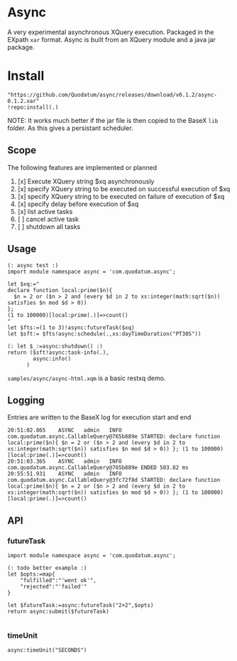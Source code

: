 # Async

A very experimental asynchronous XQuery execution. Packaged in the EXpath `xar` format. Async is built from an XQuery module and a java jar package. 


# Install

````
"https://github.com/Quodatum/async/releases/download/v0.1.2/async-0.1.2.xar"
!repo:install(.)
````

NOTE: It works much better if the jar file is then copied to the BaseX `lib` folder. As this gives a persistant scheduler.

## Scope
The following features are implemented or planned

1. [x] Execute XQuery string $xq asynchronously 
1. [x] specify XQuery string to be executed on successful execution of $xq 
1. [x] specify XQuery string to be executed on failure of execution of $xq 
1. [x] specify delay before execution of $xq 
1. [x] list active tasks 
1. [ ] cancel active task
1. [ ] shutdown all tasks


## Usage
````xquery
(: async test :)
import module namespace async = 'com.quodatum.async';

let $xq:="
declare function local:prime($n){
  $n = 2 or ($n > 2 and (every $d in 2 to xs:integer(math:sqrt($n)) satisfies $n mod $d > 0))
};
(1 to 100000)[local:prime(.)]=>count()
"
let $fts:=(1 to 3)!async:futureTask($xq)
let $sft:= $fts!async:schedule(.,xs:dayTimeDuration("PT30S"))

(: let $_:=async:shutdown() :)
return ($sft!async:task-info(.),
        async:info()
      )
````

`samples/async/async-html.xqm` is a basic restxq demo.
## Logging
Entries are written to the BaseX log for execution start and end
````
20:51:02.865    ASYNC   admin   INFO    com.quodatum.async.CallableQuery@765b889e STARTED: declare function local:prime($n){ $n = 2 or ($n > 2 and (every $d in 2 to xs:integer(math:sqrt($n)) satisfies $n mod $d > 0)) }; (1 to 100000)[local:prime(.)]=>count()
20:51:03.365    ASYNC   admin   INFO    com.quodatum.async.CallableQuery@765b889e ENDED 503.82 ms
20:55:51.931    ASYNC   admin   INFO    com.quodatum.async.CallableQuery@3fc72f8d STARTED: declare function local:prime($n){ $n = 2 or ($n > 2 and (every $d in 2 to xs:integer(math:sqrt($n)) satisfies $n mod $d > 0)) }; (1 to 100000)[local:prime(.)]=>count()

````

## API
### futureTask

````
import module namespace async = 'com.quodatum.async';

(: todo better example :)
let $opts:=map{
    "fulfilled":"'went ok'",
    "rejected":"'failed'"
}

let $futureTask:=async:futureTask("2+2",$opts)
return async:submit($futureTask)
 
````

### timeUnit
`async:timeUnit("SECONDS")`
